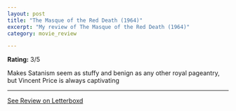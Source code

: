 ```yaml
---
layout: post
title: "The Masque of the Red Death (1964)"
excerpt: "My review of The Masque of the Red Death (1964)"
category: movie_review

---
```


**Rating:** 3/5

Makes Satanism seem as stuffy and benign as any other royal pageantry, but Vincent Price is always captivating

<hr>

[See Review on Letterboxd](https://boxd.it/1oVxhH)
